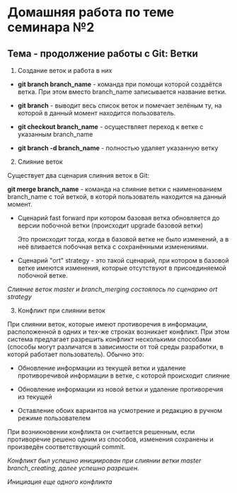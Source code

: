 # Домашняя работа по теме семинара №2

## Тема - продолжение работы с Git: Ветки

1. Создание веток и работа в них

* **git branch branch_name** -  команда при помощи которой создаётся ветка. При этом вместо branch_name записывается название ветки.

* **git branch** - выводит весь список веток и помечает зелёным ту, на которой в данный момент находится пользователь.

* **git checkout branch_name** - осуществляет переход к ветке с указанным branch_name

* **git branch -d branch_name** - полностью удаляет указанную ветку


2. Слияние веток

Существует два сценария слияния веток в Git:

**git merge branch_name** - команда на слияние ветки с наименованием branch_name с той веткой, в которй пользователь находится на данный момент.

 * Сценарий fast forward при котором базовая ветка обновляется до версии побочной ветки (происходит upgrade базовой ветки)

    Это происходит тогда, когда в базовой ветке не было изменений, а в неё вливается побочная ветка с сохранёнными изменениями.

* Сценарий "ort" strategy - это такой сценарий, при котором в базовой ветке имеются изменения, которые отсутствуют в присоединяемой побочной ветке.

*Слияние веток master и branch_merging состоялось по сценарию ort strategy* 



3. Конфликт при слиянии веток

При слиянии веток, которые имеют противоречия в информации, расположенной в одних и тех-же строках возникает конфликт. При этом система предлагает разрешить конфликт несколькими способами (способы могут различатся в зависимости от той среды разработки, в которй работает пользователь). Обычно это:

* Обновление информации из текущей ветки и удаление противоречивой информации в ветке, с которой происходит слияние

* Обновление информации из новой ветки и удаление противоречия из текущей

* Оставление обоих вариантов на усмотрение и редакцию в ручном режиме пользователем

При возникновении конфликта он считается решенным, если противоречие решено одним из способов, изменения сохранены и произведён соответствующий commit.

*Конфликт был успешно инициирован при слиянии ветки master branch_creating, далее успешно разрешен.*

*Инициация еще одного конфликта*